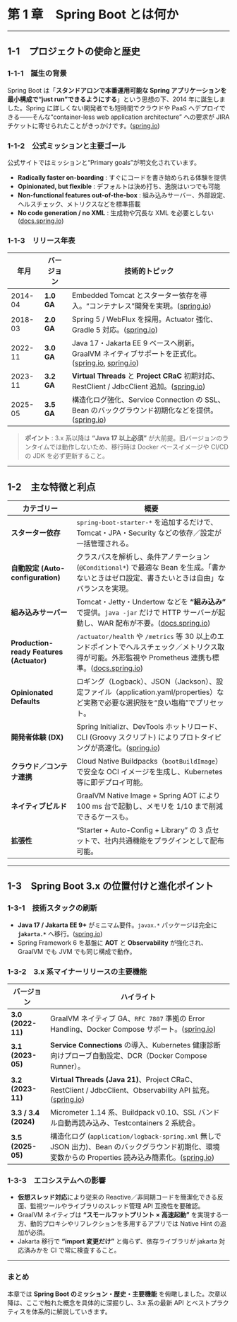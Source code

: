 # 第 1 章　Spring Boot とは何か

---

## 1-1　プロジェクトの使命と歴史

### 1-1-1　誕生の背景

Spring Boot は「**スタンドアロンで本番運用可能な Spring アプリケーションを最小構成で“just run”できるようにする**」という思想の下、2014 年に誕生しました。Spring に詳しくない開発者でも短時間でクラウドや PaaS へデプロイできる――そんな“container-less web application architecture” への要求が JIRA チケットに寄せられたことがきっかけです。([spring.io][1])

### 1-1-2　公式ミッションと主要ゴール

公式サイトではミッションと“Primary goals”が明文化されています。

* **Radically faster on-boarding** : すぐにコードを書き始められる体験を提供
* **Opinionated, but flexible** : デフォルトは決め打ち、逸脱はいつでも可能
* **Non-functional features out-of-the-box** : 組み込みサーバー、外部設定、ヘルスチェック、メトリクスなどを標準搭載
* **No code generation / no XML** : 生成物や冗長な XML を必要としない([docs.spring.io][2])

### 1-1-3　リリース年表

| 年月      | バージョン      | 技術的トピック                                                                                 |
| ------- | ---------- | --------------------------------------------------------------------------------------- |
| 2014-04 | **1.0 GA** | Embedded Tomcat とスターター依存を導入。“コンテナレス”開発を実現。([spring.io][1])                              |
| 2018-03 | **2.0 GA** | Spring 5 / WebFlux を採用。Actuator 強化、Gradle 5 対応。([spring.io][3])                         |
| 2022-11 | **3.0 GA** | Java 17・Jakarta EE 9 ベースへ刷新。GraalVM ネイティブサポートを正式化。([spring.io][4], [spring.io][5])      |
| 2023-11 | **3.2 GA** | **Virtual Threads** と **Project CRaC** 初期対応、RestClient / JdbcClient 追加。([spring.io][6]) |
| 2025-05 | **3.5 GA** | 構造化ログ強化、Service Connection の SSL、Bean のバックグラウンド初期化などを提供。([spring.io][7])                |

> **ポイント** : 3.x 系以降は **“Java 17 以上必須”** が大前提。旧バージョンのランタイムでは動作しないため、移行時は Docker ベースイメージや CI/CD の JDK を必ず更新すること。

---

## 1-2　主な特徴と利点

| カテゴリー                                    | 概要                                                                                                              |
| ---------------------------------------- | --------------------------------------------------------------------------------------------------------------- |
| **スターター依存**                              | `spring-boot-starter-*` を追加するだけで、Tomcat・JPA・Security などの依存／設定が一括管理される。                                          |
| **自動設定 (Auto-configuration)**            | クラスパスを解析し、条件アノテーション (`@Conditional*`) で最適な Bean を生成。「書かないときはゼロ設定、書きたいときは自由」なバランスを実現。                            |
| **組み込みサーバー**                             | Tomcat・Jetty・Undertow などを **“組み込み”** で提供。`java -jar` だけで HTTP サーバーが起動し、WAR 配布が不要。([docs.spring.io][8])          |
| **Production-ready Features (Actuator)** | `/actuator/health` や `/metrics` 等 30 以上のエンドポイントでヘルスチェック／メトリクス取得が可能。外形監視や Prometheus 連携も標準。([docs.spring.io][9]) |
| **Opinionated Defaults**                 | ロギング（Logback）、JSON（Jackson）、設定ファイル（application.yaml/properties）など実務で必要な選択肢を“良い塩梅”でプリセット。                        |
| **開発者体験 (DX)**                           | Spring Initializr、DevTools ホットリロード、CLI (Groovy スクリプト) によりプロトタイピングが高速化。([spring.io][5])                          |
| **クラウド／コンテナ連携**                          | Cloud Native Buildpacks（`bootBuildImage`）で安全な OCI イメージを生成し、Kubernetes 等に即デプロイ可能。                                |
| **ネイティブビルド**                             | GraalVM Native Image + Spring AOT により 100 ms 台で起動し、メモリを 1/10 まで削減できるケースも。                                       |
| **拡張性**                                  | “Starter + Auto-Config + Library” の 3 点セットで、社内共通機能をプラグインとして配布可能。                                                |

---

## 1-3　Spring Boot 3.x の位置付けと進化ポイント

### 1-3-1　技術スタックの刷新

* **Java 17 / Jakarta EE 9+** がミニマム要件。`javax.*` パッケージは完全に **`jakarta.*`** へ移行。([spring.io][5])
* Spring Framework 6 を基盤に **AOT** と **Observability** が強化され、GraalVM でも JVM でも同じ構成で動作。

### 1-3-2　3.x 系マイナーリリースの主要機能

| バージョン                | ハイライト                                                                                                              |
| -------------------- | ------------------------------------------------------------------------------------------------------------------ |
| **3.0 (2022-11)**    | GraalVM ネイティブ GA、`RFC 7807` 準拠の Error Handling、Docker Compose サポート。([spring.io][4])                                |
| **3.1 (2023-05)**    | **Service Connections** の導入、Kubernetes 健康診断向けプローブ自動設定、DCR（Docker Compose Runner）。                                  |
| **3.2 (2023-11)**    | **Virtual Threads (Java 21)**、Project CRaC、RestClient / JdbcClient、Observability API 拡充。([spring.io][6])           |
| **3.3 / 3.4 (2024)** | Micrometer 1.14 系、Buildpack v0.10、SSL バンドル自動再読み込み、Testcontainers 2 系統合。                                            |
| **3.5 (2025-05)**    | 構造化ログ (`application/logback-spring.xml` 無しで JSON 出力)、Bean のバックグラウンド初期化、環境変数からの Properties 読み込み簡素化。([spring.io][7]) |

### 1-3-3　エコシステムへの影響

* **仮想スレッド対応**により従来の Reactive／非同期コードを簡潔化できる反面、監視ツールやライブラリのスレッド管理 API 互換性を要確認。
* GraalVM ネイティブは **“スモールフットプリント × 高速起動”** を実現する一方、動的プロキシやリフレクションを多用するアプリでは Native Hint の追加が必須。
* Jakarta 移行で **“import 変更だけ”** と侮らず、依存ライブラリが jakarta 対応済みかを CI で常に検査すること。

---

### まとめ

本章では **Spring Boot のミッション・歴史・主要機能** を俯瞰しました。次章以降は、ここで触れた概念を具体的に深掘りし、3.x 系の最新 API とベストプラクティスを体系的に解説していきます。

[1]: https://spring.io/blog/2014/04/01/spring-boot-1-0-ga-released "Spring Boot 1.0 GA Released"
[2]: https://docs.spring.io/spring-boot/index.html "Spring Boot :: Spring Boot"
[3]: https://spring.io/blog/2018/03/01/spring-boot-2-0-goes-ga?utm_source=chatgpt.com "Spring Boot 2.0 goes GA"
[4]: https://spring.io/blog/2022/11/24/spring-boot-3-0-goes-ga?utm_source=chatgpt.com "Spring Boot 3.0 Goes GA"
[5]: https://spring.io/blog/2022/05/24/preparing-for-spring-boot-3-0?utm_source=chatgpt.com "Preparing for Spring Boot 3.0"
[6]: https://spring.io/blog/2023/11/23/spring-boot-3-2-0-available-now "Spring Boot 3.2.0 available now"
[7]: https://spring.io/blog/2025/05/22/spring-boot-3-5-0-available-now "Spring Boot 3.5.0 available now"
[8]: https://docs.spring.io/spring-boot/docs/2.0.0.M2/reference/html/boot-features-developing-web-applications.html?utm_source=chatgpt.com "27. Developing web applications - Spring"
[9]: https://docs.spring.io/spring-boot/reference/actuator/index.html?utm_source=chatgpt.com "Production-ready Features :: Spring Boot"
